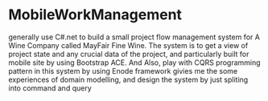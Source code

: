 # MobileWorkManagement

generally use C#.net to build a small project flow management
system for A Wine Company called MayFair Fine Wine. The system is to get a view
of project state and any crucial data of the project, and particularly built for mobile
site by using Bootstrap ACE. And Also, play with CQRS programming pattern in this
system by using Enode framework givies me the some experiences of domain
modelling, and design the system by just spliting into command and query
